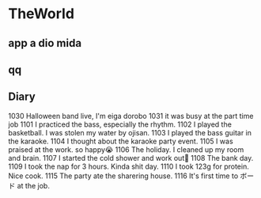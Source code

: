 # TheWorld
 
## app a dio mida
## qq

## Diary
1030 Halloween band live, I'm eiga dorobo </b>
1031 it was busy at the part time job </b>
1101 I practiced the bass, especially the rhythm.</b>
1102 I played the basketball. I was stolen my water by ojisan. 
1103 I played the bass guitar in the karaoke.</b>
1104 I thought about the karaoke party event.</b>
1105 I was praised at the work. so happy😭</b>
1106 The holiday. I cleaned up my room and brain.
1107 I started the cold shower and work out💪
1108 The bank day.
1109 I took the nap for 3 hours. Kinda shit day.
1110 I took 123g for protein. Nice cook.
1115 The party ate the sharering house.
1116 It's first time to ボード at the job.
